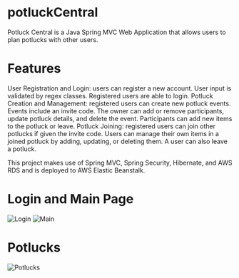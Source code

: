 # potluckCentral
Potluck Central is a Java Spring MVC Web Application that allows users to plan potlucks with other users.

# Features
User Registration and Login: users can register a new account. User input is validated by regex classes. Registered users are able to login.
Potluck Creation and Management: registered users can create new potluck events. Events include an invite code. The owner can add or remove participants, update potluck details, and delete the event. Participants can add new items to the potluck or leave.
Potluck Joining: registered users can join other potlucks if given the invite code. Users can manage their own items in a joined potluck by adding, updating, or deleting them. A user can also leave a potluck.

This project makes use of Spring MVC, Spring Security, Hibernate, and AWS RDS and is deployed to AWS Elastic Beanstalk.

# Login and Main Page
![Login](https://puu.sh/EukgY/3429a16986.jpg)
![Main](https://puu.sh/Eukio/cb2e665856.jpg)

# Potlucks
![Potlucks](https://puu.sh/Eukkk/de8b1a54a0.jpg)

